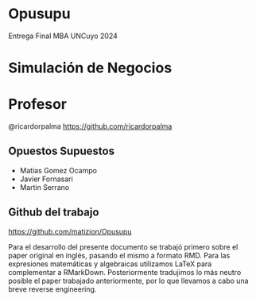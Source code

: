 # Opusupu
Entrega Final MBA UNCuyo 2024 
# Simulación de Negocios

# Profesor
@ricardorpalma
https://github.com/ricardorpalma

## Opuestos Supuestos

* Matias Gomez Ocampo
* Javier Fornasari
* Martin Serrano

## Github del trabajo
https://github.com/matizion/Opusupu

Para el desarrollo del presente documento se trabajó primero sobre el paper original en inglés, pasando el mismo a formato RMD.
Para las expresiones matemáticas y algebraicas utilizamos LaTeX para complementar a RMarkDown.
Posteriormente tradujimos lo más neutro posible el paper trabajado anteriormente, por lo que llevamos a cabo una breve reverse engineering.

